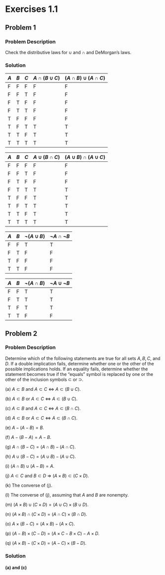 # Exercises 1.1

## Problem 1

### Problem Description

Check the distributive laws for $\cup$ and $\cap$ and DeMorgan’s laws.

### Solution

| $A$  | $B$  | $C$  | $A\cap(B\cup C)$ | $(A\cap B)\cup(A\cap C)$ |
| ---- | ---- | ---- | ---------------- | ------------------------ |
| F    | F    | F    | F                | F                        |
| F    | F    | T    | F                | F                        |
| F    | T    | F    | F                | F                        |
| F    | T    | T    | F                | F                        |
| T    | F    | F    | F                | F                        |
| T    | F    | T    | T                | T                        |
| T    | T    | F    | T                | T                        |
| T    | T    | T    | T                | T                        |

| $A$  | $B$  | $C$  | $A\cup(B\cap C)$ | $(A\cup B)\cap(A\cup C)$ |
| ---- | ---- | ---- | ---------------- | ------------------------ |
| F    | F    | F    | F                | F                        |
| F    | F    | T    | F                | F                        |
| F    | T    | F    | F                | F                        |
| F    | T    | T    | T                | T                        |
| T    | F    | F    | T                | T                        |
| T    | F    | T    | T                | T                        |
| T    | T    | F    | T                | T                        |
| T    | T    | T    | T                | T                        |

| $A$  | $B$  | $\neg(A\cup B)$ | $\neg A\cap\neg B$ |
| ---- | ---- | --------------- | ------------------ |
| F    | F    | T               | T                  |
| F    | T    | F               | F                  |
| T    | F    | F               | F                  |
| T    | T    | F               | F                  |

| $A$  | $B$  | $\neg(A\cap B)$ | $\neg A\cup\neg B$ |
| ---- | ---- | --------------- | ------------------ |
| F    | F    | T               | T                  |
| F    | T    | T               | T                  |
| T    | F    | T               | T                  |
| T    | T    | F               | F                  |

## Problem 2

### Problem Description

Determine which of the following statements are true for all sets $A,B,C$, and $D$. If a double implication fails, determine whether one or the other of the possible implications holds. If an equality fails, determine whether the statement becomes true if the “equals” symbol is replaced by one or the other of the inclusion symbols $\subset$ or $\supset$.

(a) $A\subset B$ and $A\subset C$ $\Leftrightarrow$ $A\subset(B\cup C)$.

(b) $A\subset B$ or $A\subset C$ $\Leftrightarrow$ $A\subset(B\cup C)$.

(c) $A\subset B$ and $A\subset C$ $\Leftrightarrow$ $A\subset(B\cap C)$.

(d) $A\subset B$ or $A\subset C$ $\Leftrightarrow$ $A\subset(B\cap C)$.

(e) $A-(A-B)=B$.

(f) $A-(B-A)=A-B$.

(g) $A\cap(B-C)=(A\cap B)-(A\cap C)$.

(h) $A\cup(B-C)=(A\cup B)-(A\cup C)$.

(i) $(A\cap B)\cup(A-B)=A$.

(j) $A\subset C$ and $B\subset D$ $\Rightarrow$ $(A\times B)\subset(C\times D)$.

(k) The converse of (j).

(l) The converse of (j), assuming that $A$ and $B$ are nonempty.

(m) $(A\times B)\cup(C\times D)=(A\cup C)\times(B\cup D)$.

(n) $(A\times B)\cap(C\times D)=(A\cap C)\times(B\cap D)$.

(o) $A\times (B-C)=(A\times B)-(A\times C)$.

(p) $(A-B)\times(C-D)=(A\times C-B\times C)-A\times D$.

(q) $(A\times B)-(C\times D)=(A-C)\times(B-D)$.

### Solution

#### (a) and (c)



